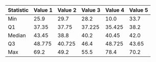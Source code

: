 

| Statistic | Value 1 | Value 2 | Value 3 | Value 4 | Value 5 |
|-----------|---------|---------|---------|---------|---------|
| Min       | 25.9    | 29.7    | 28.2    | 10.0    | 33.7    |
| Q1        | 37.35   | 37.75   | 37.225  | 35.425  | 38.2    |
| Median    | 43.45   | 38.8    | 40.2    | 40.45   | 42.0    |
| Q3        | 48.775  | 40.725  | 46.4    | 48.725  | 43.65   |
| Max       | 69.2    | 49.2    | 55.5    | 78.4    | 70.2    |

